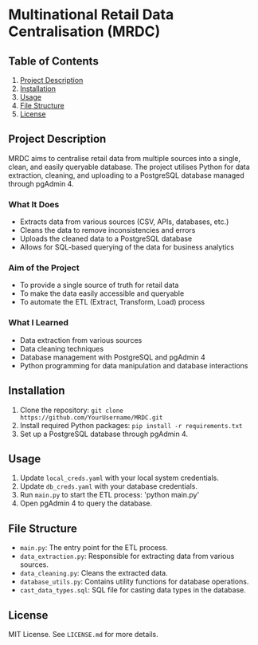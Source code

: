# Multinational Retail Data Centralisation (MRDC)

## Table of Contents

1. [Project Description](#project-description)
2. [Installation](#installation)
3. [Usage](#usage)
4. [File Structure](#file-structure)
5. [License](#license)

## Project Description

MRDC aims to centralise retail data from multiple sources into a single, clean, and easily queryable database. 
The project utilises Python for data extraction, cleaning, and uploading to a PostgreSQL database managed through pgAdmin 4.

### What It Does
- Extracts data from various sources (CSV, APIs, databases, etc.)
- Cleans the data to remove inconsistencies and errors
- Uploads the cleaned data to a PostgreSQL database
- Allows for SQL-based querying of the data for business analytics

### Aim of the Project
- To provide a single source of truth for retail data
- To make the data easily accessible and queryable
- To automate the ETL (Extract, Transform, Load) process

### What I Learned
- Data extraction from various sources
- Data cleaning techniques
- Database management with PostgreSQL and pgAdmin 4
- Python programming for data manipulation and database interactions

## Installation

1. Clone the repository: `git clone https://github.com/YourUsername/MRDC.git`
2. Install required Python packages: `pip install -r requirements.txt`
3. Set up a PostgreSQL database through pgAdmin 4.

## Usage

1. Update `local_creds.yaml` with your local system credentials.
2. Update `db_creds.yaml` with your database credentials.
3. Run `main.py` to start the ETL process: 'python main.py'
4. Open pgAdmin 4 to query the database.

## File Structure

- `main.py`: The entry point for the ETL process.
- `data_extraction.py`: Responsible for extracting data from various sources.
- `data_cleaning.py`: Cleans the extracted data.
- `database_utils.py`: Contains utility functions for database operations.
- `cast_data_types.sql`: SQL file for casting data types in the database.

## License

MIT License. See `LICENSE.md` for more details.

